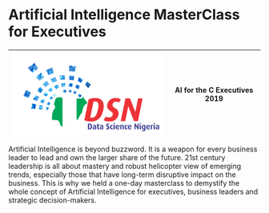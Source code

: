 # Artificial Intelligence MasterClass for Executives 



![DSN logo](DSN.PNG)|AI for the C Executives 2019|
|---|---|


Artificial Intelligence is beyond buzzword. It is a weapon for every business leader to lead and own the larger share of the future. 21st century leadership is all about mastery and robust helicopter view of emerging trends, especially those that have long-term disruptive impact on the business. This is why we held a one-day masterclass to demystify the whole concept of Artificial Intelligence for executives, business leaders and strategic decision-makers.
